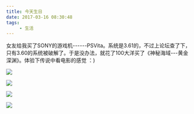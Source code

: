 ```yaml
---
title: 今天生日
date: 2017-03-16 08:30:48
tags: 
     - 生活 
---
```


女友给我买了SONY的游戏机------PSVita。系统是3.61的，不过上论坛查了下，只有3.60的系统被破解了。于是没办法，就花了100大洋买了《神秘海域---黄金深渊》。体验下传说中看电影的感觉 ：)

![](http://wx3.sinaimg.cn/large/a1ac93f3gy1fdorpqikhvj20zk0qogqc.jpg)

![](http://wx1.sinaimg.cn/large/a1ac93f3gy1fdtd039trkj20zk0qotg1.jpg)

![](http://wx3.sinaimg.cn/large/a1ac93f3gy1fdtcxuonyaj21kw16o1kx.jpg)

![](http://wx1.sinaimg.cn/large/a1ac93f3gy1fdtcxwwa5wj21kw16oe81.jpg)